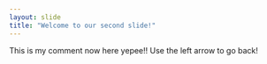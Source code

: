 ```yaml
---
layout: slide
title: "Welcome to our second slide!"
---
```

This is my comment now here yepee!!
Use the left arrow to go back!
